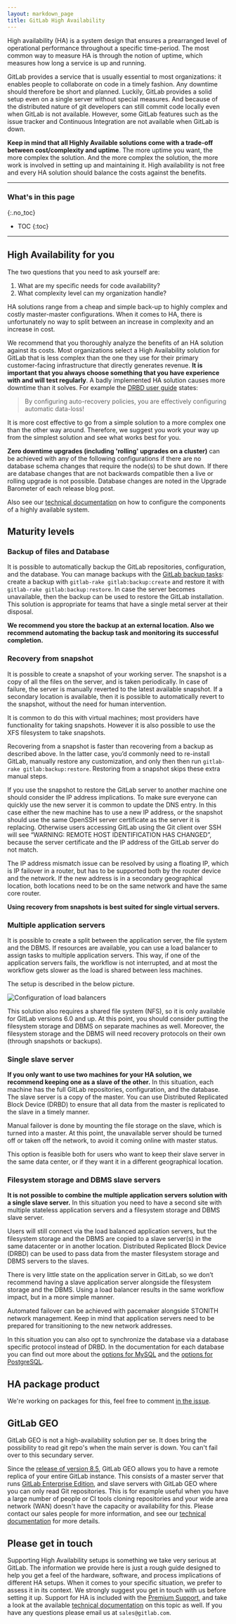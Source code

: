 ```yaml
---
layout: markdown_page
title: GitLab High Availability
---
```

High availability (HA) is a system design that ensures a prearranged level of
operational performance throughout a specific time-period. The most
common way to measure HA is through the notion of uptime, which measures
how long a service is up and running.

GitLab provides a service that is usually essential to most
organizations: it enables people to collaborate on code in a timely
fashion. Any downtime should therefore be short and planned. Luckily,
GitLab provides a solid setup even on a single server without special
measures. And because of the distributed nature of git developers can
still commit code locally even when GitLab is not available. However,
some GitLab features such as the issue tracker and Continuous
Integration are not available when GitLab is down.

**Keep in mind that all Highly Available solutions come with a
trade-off between cost/complexity and uptime**. The more uptime you
want, the more complex the solution. And the more complex the solution,
the more work is involved in setting up and maintaining it. High
availability is not free and every HA solution should balance the costs
against the benefits.

----

### What's in this page
{:.no_toc}

- TOC
{:toc}

----

## High Availability for you

The two questions that you need to ask yourself are:

1.  What are my specific needs for code availability?
2.  What complexity level can my organization handle?

HA solutions range from a cheap and simple back-up to highly complex and
costly master-master configurations. When it comes to HA, there is
unfortunately no way to split between an increase in complexity and an
increase in cost.

We recommend that you thoroughly analyze the benefits of an HA solution
against its costs. Most organizations select a High Availability
solution for GitLab that is less complex than the one they use for their
primary customer-facing infrastructure that directly generates revenue.
**It is important that you always choose something that you have
experience with and will test regularly**. A badly implemented HA
solution causes more downtime than it solves. For example the [DRBD user
guide] states:

>By configuring auto-recovery policies, you are effectively
configuring automatic data-loss!

It is more cost effective to go from a simple solution to a more complex one
than the other way around. Therefore, we suggest you work your way up from the
simplest solution and see what works best for you.

**Zero downtime upgrades (including 'rolling' upgrades on a cluster)**
can be achieved with any of the following configurations if there are no
database schema changes that require the node(s) to be shut down. If
there are database changes that are not backwards compatible then a live
or rolling upgrade is not possible. Database changes are noted in the
Upgrade Barometer of each release blog post.

Also see our [technical documentation][ha-docs] on how to configure the
components of a highly available system.

## Maturity levels

### Backup of files and Database

It is possible to automatically backup the GitLab repositories,
configuration, and the database. You can manage backups with the [GitLab
backup tasks]: create a backup with `gitlab-rake gitlab:backup:create` and
restore it with `gitlab-rake gitlab:backup:restore`. In case the server
becomes unavailable, then the backup can be used to restore the GitLab
installation. This solution is appropriate for teams that have a single
metal server at their disposal.

**We recommend you store the backup at an external location. Also we
recommend automating the backup task and monitoring its successful completion.**

### Recovery from snapshot

It is possible to create a snapshot of your working server. The snapshot
is a copy of all the files on the server, and is taken periodically. In
case of failure, the server is manually reverted to the latest available
snapshot. If a secondary location is available, then it is possible to
automatically revert to the snapshot, without the need for human
intervention.

It is common to do this with virtual machines; most providers have
functionality for taking snapshots. However it is also possible to use
the XFS filesystem to take snapshots.

Recovering from a snapshot is faster than recovering from a backup as
described above. In the latter case, you’d commonly need to re-install
GitLab, manually restore any customization, and only then then run
`gitlab-rake gitlab:backup:restore`. Restoring from a snapshot skips these
extra manual steps.

If you use the snapshot to restore the GitLab server to another machine
one should consider the IP address implications. To make sure everyone
can quickly use the new server it is common to update the DNS entry. In
this case either the new machine has to use a new IP address, or the
snapshot should use the same OpenSSH server certificate as the server it
is replacing. Otherwise users accessing GitLab using the Git client over
SSH will see “WARNING: REMOTE HOST IDENTIFICATION HAS CHANGED”, because
the server certificate and the IP address of the GitLab server do not
match.

The IP address mismatch issue can be resolved by using a floating IP,
which is IP failover in a router, but has to be supported both by the
router device and the network. If the new address is in a secondary
geographical location, both locations need to be on the same network and
have the same core router.

**Using recovery from snapshots is best suited for single virtual
servers.**

### Multiple application servers

It is possible to create a split between the application server, the
file system and the DBMS. If resources are available, you can use a load
balancer to assign tasks to multiple application servers. This way, if
one of the application servers fails, the workflow is not interrupted,
and at most the workflow gets slower as the load is shared between less
machines.

The setup is described in the below picture.

![Configuration of load balancers](/images/Config_LB_appservers.png)

This solution also requires a shared file system (NFS), so it is only
available for GitLab versions 6.0 and up. At this point, you should
consider putting the filesystem storage and DBMS on separate machines
as well. Moreover, the filesystem storage and the DBMS will need recovery
protocols on their own (through snapshots or backups).

### Single slave server

**If you only want to use two machines for your HA solution, we
recommend keeping one as a slave of the other.** In this situation, each
machine has the full GitLab repositories, configuration, and the
database. The slave server is a copy of the master. You can use
Distributed Replicated Block Device (DRBD) to ensure that all data from
the master is replicated to the slave in a timely manner.

Manual failover is done by mounting the file storage on the slave, which
is turned into a master. At this point, the unavailable server should be
turned off or taken off the network, to avoid it coming online with
master status.

This option is feasible both for users who want to keep their slave
server in the same data center, or if they want it in a different
geographical location.

### Filesystem storage and DBMS slave servers

**It is not possible to combine the multiple application servers
solution with a single slave server.** In this situation you need to
have a second site with multiple stateless application servers and a
filesystem storage and DBMS slave server.

Users will still connect via the load balanced application
servers, but the filesystem storage and the DBMS are copied to a slave server(s)
in the same datacenter or in another location. Distributed Replicated
Block Device (DRBD) can be used to pass data from the master filesystem storage
and DBMS servers to the slaves.

There is very little state on the application server in GitLab, so we
don’t recommend having a slave application server alongside the
filesystem storage and the DBMS. Using a load balancer results in the same
workflow impact, but in a more simple manner.

Automated failover can be achieved with pacemaker alongside STONITH
network management. Keep in mind that application servers need to be
prepared for transitioning to the new network addresses.

In this situation you can also opt to synchronize the database via a
database specific protocol instead of DRBD. In the documentation for
each database you can find out more about the [options for MySQL]
and the [options for PostgreSQL].

## HA package product

We're working on packages for this, feel free to comment [in the issue](https://gitlab.com/gitlab-org/gitlab-ee/issues/77).

## GitLab GEO

GitLab GEO is not a high-availability solution per se.
It does bring the possibility to read git repo's when the main server is down.
You can't fail over to this secundary server.

Since the [release of version 8.5], GitLab GEO allows you to have a remote
replica of your entire GitLab instance. This consists of a master server
that runs [GitLab Enterprise Edition][ee], and slave servers with GitLab GEO
where you can only read Git repositories. This is for example useful when you
have a large number of people or CI tools cloning repositories and your wide
area network (WAN) doesn't have the capacity or availability for this. Please
contact our sales people for more information, and see our
[technical documentation][geo] for more details.

## Please get in touch

Supporting High Availability setups is something we take very serious at
GitLab. The information we provide here is just a rough guide designed
to help you get a feel of the hardware, software, and process
implications of different HA setups. When it comes to your specific
situation, we prefer to assess it in its context. We strongly suggest
you get in touch with us before setting it up. Support for HA is
included with the [Premium Support], and take a look at
the available [technical documentation][ha-docs] on this topic as well.
If you have any questions please email us at `sales@gitlab.com`.

[ha-docs]: http://docs.gitlab.com/ce/administration/high_availability/README.html
[DRBD user guide]: http://www.drbd.org/users-guide/s-gfs-create-resource.html
[GitLab backup tasks]: http://docs.gitlab.com/ce/raketasks/backup_restore.html "GitLab backup restore task"
[options for mysql]: http://dev.mysql.com/doc/mysql-ha-scalability/en/ha-overview.html "MySQL HA"
[options for postgresql]: http://www.postgresql.org/docs/9.2/static/high-availability.html "PostgreSQL HA"
[release of version 8.5]: https://about.gitlab.com/2016/02/22/gitlab-8-5-released/ "GitLab 8.5 release blog post"
[geo]: http://docs.gitlab.com/ee/gitlab-geo/README.html "GitLab GEO documentation"
[premium support]: https://about.gitlab.com/products "Premium support"
[ee]: /features#enterprise "GitLab Enterprise Edition features"
